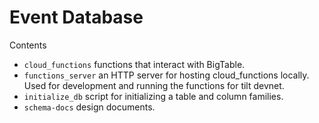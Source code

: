 # Event Database

Contents

- `cloud_functions` functions that interact with BigTable.
- `functions_server` an HTTP server for hosting cloud_functions locally. Used for development and running the functions for tilt devnet.
- `initialize_db` script for initializing a table and column families.
- `schema-docs` design documents.
